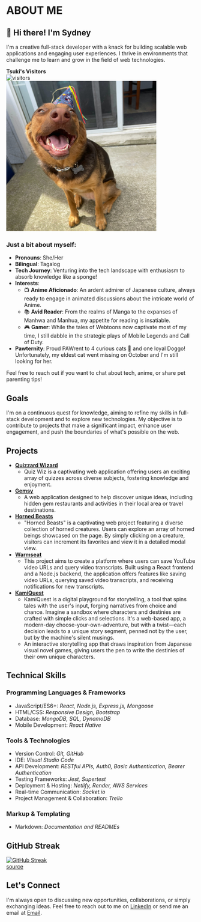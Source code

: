 # ABOUT ME 

## 👋 Hi there! I'm Sydney

I'm a creative full-stack developer with a knack for building scalable web applications and engaging user experiences. I thrive in environments that challenge me to learn and grow in the field of web technologies.

**Tsuki's Visitors** <br> ![visitors](https://visitor-badge.laobi.icu/badge?page_id=sfpagalan.sfpagalan) <br>
<img src="tsukipic.jpg" alt="My Doggo" width="400" height="400"/>

### Just a bit about myself:

- **Pronouns**: She/Her
- **Bilingual**: Tagalog
- **Tech Journey**: Venturing into the tech landscape with enthusiasm to absorb knowledge like a sponge!
- **Interests**: 
  - 📺 **Anime Aficionado**: An ardent admirer of Japanese culture, always ready to engage in animated discussions about the intricate world of Anime.
  - 📚 **Avid Reader**: From the realms of Manga to the expanses of Manhwa and Manhua, my appetite for reading is insatiable.
  - 🎮 **Gamer**: While the tales of Webtoons now captivate most of my time, I still dabble in the strategic plays of Mobile Legends and Call of Duty.
- **Pawternity**: Proud PAWrent to 4 curious cats 🐾 and one loyal Doggo! Unfortunately, my eldest cat went missing on October and I'm still looking for her.

Feel free to reach out if you want to chat about tech, anime, or share pet parenting tips!

## Goals
I'm on a continuous quest for knowledge, aiming to refine my skills in full-stack development and to explore new technologies. My objective is to contribute to projects that make a significant impact, enhance user engagement, and push the boundaries of what's possible on the web.

## Projects

- [**Quizzard Wizard**](https://github.com/Code-Fellow-Quizzards/quizzard-wizard)
  - Quiz Wiz is a captivating web application offering users an exciting array of quizzes across diverse subjects, fostering knowledge and enjoyment.
 - [**Gemsy**](https://github.com/301-Team-2/gemsy)
   - A web application designed to help discover unique ideas, including hidden gem restaurants and activities in their local area or travel destinations.
 - [**Horned Beasts**](https://github.com/sfpagalan/horned-beast)
   - "Horned Beasts" is a captivating web project featuring a diverse collection of horned creatures. Users can explore an array of horned beings showcased on the page. By simply clicking on a creature, visitors can increment its favorites and view it in a detailed modal view.
 - [**Warmseat**](https://github.com/orgs/Warmseat/repositories)
   - This project aims to create a platform where users can save YouTube video URLs and query video transcripts. Built using a React frontend and a Node.js backend, the application offers features like saving video URLs, querying saved video transcripts, and receiving notifications for new transcripts.
 - [**KamiQuest**](https://github.com/sfpagalan/KamiQuest)
   - KamiQuest is a digital playground for storytelling, a tool that spins tales with the user's input, forging narratives from choice and chance. Imagine a sandbox where characters and destinies are crafted with simple clicks and selections. It's a web-based app, a modern-day choose-your-own-adventure, but with a twist—each decision leads to a unique story segment, penned not by the user, but by the machine's silent musings.
   - An interactive storytelling app that draws inspiration from Japanese visual novel games, giving users the pen to write the destinies of their own unique characters.

## Technical Skills

### Programming Languages & Frameworks
- JavaScript/ES6+: *React, Node.js, Express.js, Mongoose*
- HTML/CSS: *Responsive Design, Bootstrap*
- Database: *MongoDB, SQL, DynamoDB*
- Mobile Development: *React Native*

### Tools & Technologies
- Version Control: *Git, GitHub*
- IDE: *Visual Studio Code*
- API Development: *RESTful APIs, Auth0, Basic Authentication, Bearer Authentication*
- Testing Frameworks: *Jest, Supertest*
- Deployment & Hosting: *Netlify, Render, AWS Services*
- Real-time Communication: *Socket.io*
- Project Management & Collaboration: *Trello*

### Markup & Templating
- Markdown: *Documentation and READMEs*

## GitHub Streak

[![GitHub Streak](https://streak-stats.demolab.com/?user=sfpagalan&theme=dark)](https://git.io/streak-stats)<br>[source](https://github.com/DenverCoder1/github-readme-streak-stats)

## Let's Connect
I'm always open to discussing new opportunities, collaborations, or simply exchanging ideas. Feel free to reach out to me on [LinkedIn](https://www.linkedin.com/in/sfpagalan/) or send me an email at [Email](sfpagalan@gmail.com).

<!---
sfpagalan/sfpagalan is a ✨ special ✨ repository because its `README.md` (this file) appears on your GitHub profile.
You can click the Preview link to take a look at your changes.
--->
